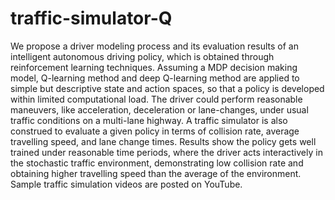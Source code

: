 # traffic-simulator-Q
We propose a driver modeling process and its evaluation results of an intelligent autonomous driving policy, which is obtained through reinforcement learning techniques. 
Assuming a MDP decision making model, Q-learning method and deep Q-learning method are applied to simple but descriptive state and action spaces, so that a policy is developed within limited computational load. 
The driver could perform reasonable maneuvers, like acceleration, deceleration or lane-changes, under usual traffic conditions on a multi-lane highway.
A traffic simulator is also construed to evaluate a given policy in terms of collision rate, average travelling speed, and lane change times. Results show the policy gets well trained under 
reasonable time periods, where the driver acts interactively in the stochastic traffic environment, demonstrating low collision rate and obtaining higher travelling speed than the average of the environment. 
Sample traffic simulation videos are posted on YouTube.
